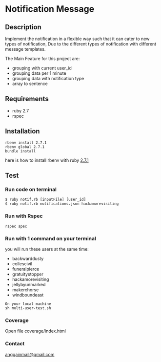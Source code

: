 # Notification Message 
## Description 
 Implement the notification in a flexible way such that it can cater to new types of notification, Due to the different types of notification with different message templates.

The Main Feature for this project are:
- grouping with current user_id
- grouping data per 1 minute
- grouping data with notification type
- array to sentence

## Requirements
- ruby 2.7
- rspec

## Installation
```
rbenv install 2.7.1
rbenv global 2.7.1
bundle install
```
here is how to install rbenv with ruby [2.7.1](https://www.techiediaries.com/install-ruby-2-7-rails-6-ubuntu-20-04/)


## Test

### Run code on terminal
```
$ ruby notif.rb [inputFile] [user_id]
$ ruby notif.rb notifications.json hackamorevisiting
```

### Run with Rspec

```
rspec spec
```
### Run with 1 command on your terminal 
you will run these users at the same time:
- backwarddusty
- collescivil
- funeralpierce
- gratuitystopper
- hackamorevisiting
- jellybyunmarked
- makerchorse
- windboundeast
```
On your local machine
sh multi-user-test.sh
```

### Coverage
Open file coverage/index.html

### Contact

anggainmail@gmail.com

